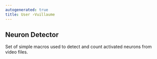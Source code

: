 ```yaml
---
autogenerated: true
title: User ›Vuillaume
---
```


## Neuron Detector

Set of simple macros used to detect and count activated neurons from video files.
